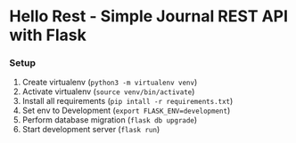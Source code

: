 # Hello Rest - Simple Journal REST API with Flask

### Setup

1. Create virtualenv (`python3 -m virtualenv venv`)
2. Activate virtualenv (`source venv/bin/activate`)
3. Install all requirements (`pip intall -r requirements.txt`)
4. Set env to Development (`export FLASK_ENV=development`)
5. Perform database migration (`flask db upgrade`)
6. Start development server (`flask run`)
